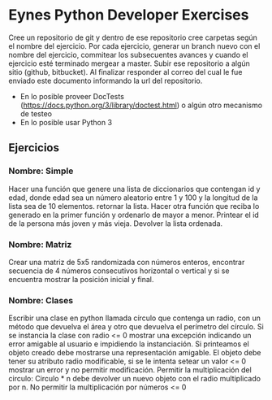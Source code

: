 # Eynes Python Developer Exercises

Cree un repositorio de git y dentro de ese repositorio cree carpetas según el nombre del ejercicio. Por cada ejercicio, generar un branch nuevo con el nombre del ejercicio, commitear los subsecuentes avances y cuando el ejercicio esté terminado mergear a master. Subir ese repositorio a algún sitio (github, bitbucket). Al finalizar responder al correo del cual le fue enviado este documento informando la url del repositorio.
- En lo posible proveer DocTests (https://docs.python.org/3/library/doctest.html) o algún otro
mecanismo de testeo
- En lo posible usar Python 3

## Ejercicios
### Nombre: Simple
Hacer una función que genere una lista de diccionarios que contengan id y edad, donde
edad sea un número aleatorio entre 1 y 100 y la longitud de la lista sea de 10
elementos. retornar la lista.
Hacer otra función que reciba lo generado en la primer función y ordenarlo de mayor a
menor. Printear el id de la persona más joven y más vieja. Devolver la lista ordenada.

### Nombre: Matriz
Crear una matriz de 5x5 randomizada con números enteros, encontrar secuencia de 4
números consecutivos horizontal o vertical y si se encuentra mostrar la posición inicial y
final.

### Nombre: Clases
Escribir una clase en python llamada círculo que contenga un radio, con un método que
devuelva el área y otro que devuelva el perímetro del círculo.
Si se instancia la clase con radio <= 0 mostrar una excepción indicando un error amigable al
usuario e impidiendo la instanciación.
Si printeamos el objeto creado debe mostrarse una representación amigable.
El objeto debe tener su atributo radio modificable, si se le intenta setear un valor <= 0
mostrar un error y no permitir modificación.
Permitir la multiplicación del circulo: Circulo * n debe devolver un nuevo objeto con el radio
multiplicado por n. No permitir la multiplicación por números <= 0
